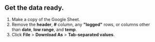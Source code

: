 <h2 class="mt0">Get the data ready.</h2>

1. Make a copy of the Google Sheet.
2. Remove the **header**, **#** column, any **"logged"** rows, or columns other than **date**, **low range**, and **temp**.
3. Click **File** > **Download As** > **Tab-separated values**.
